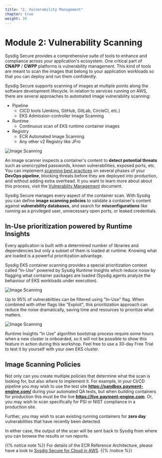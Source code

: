 ```yaml
---
title: "2. Vulnerability Management"
chapter: true
weight: 30
---
```


# Module 2: Vulnerability Scanning

Sysdig Secure provides a comprehensive suite of tools to enhance and compliance across your application's ecosystem.
One critical part of **CNAPP** / **CWPP** platforms is vulnerability management. This kind of tools are meant to scan the images that belong to your application workloads so that you can deploy and run them confidently.

Sysdig Secure supports scanning of images at multiple points along the software development lifecycle. In relation to services running on AWS, there are several approaches to automated image vulnerability scanning:

 - Pipeline
   - CICD tools (Jenkins, GitHub, GitLab, CircleCI, etc.)
   - EKS Admission-controller Image Scanning
 - Runtime
   - Continuous scan of EKS runtime container images
 - Registry
   - ECR Automated Image Scanning
   - Any other v2 Registry like JFro

![Image Scanning](/images/00_introduction/image_scanning01.png)

An image scanner inspects a container's content to **detect potential threats** such as unencrypted passwords, known vulnerabilities, exposed ports, etc.
You can implement [scanning best practices](https://sysdig.com/blog/image-scanning-best-practices/) on several phases of your **DevOps pipeline**, blocking threats before they are deployed into production, and without adding extra overhead.
It you want to learn more about about this process, visit the [Vulnerablity Management](https://docs.sysdig.com/en/docs/sysdig-secure/vulnerabilities) document.

Sysdig Secure manages every aspect of the container scan. With Sysdig you can define **image scanning policies** to validate a container's content against **vulnerability databases**, and search for **misconfigurations** like running as a privileged user, unnecessary open ports, or leaked credentials.

## In-Use prioritization powered by Runtime Insights

Every application is built with a determined number of libraries and dependencies but only a subset of them is loaded at runtime. Knowing what are loaded is a powerful prioritization advantage.

Sysdig EKS container scanning provides a special prioritization context called "In-Use" powered by Sysdig Runtime Insights which reduce noise by flagging what container packages are loaded (Sysdig agents analyze the behaviour of EKS workloads under execution). 

![Image Scanning](/images/00_introduction/image_scanning_runtimeinsights_01)

Up to 95% of vulnerabilities can be filtered using "In-Use" flag. When combined with other flags like "Exploit", this prioritization approach can reduce the noise dramatically, saving time and resources to prioritize what matters.

![Image Scanning](/images/00_introduction/image_scanning_runtimeinsights_02)

Runtime Insights "In Use" algorithm bootstrap process require some hours when a new cluster is onboarded, so it will not be possible to show this feature in action during this workshop. Feel free to use a 30-day Free Trial to test it by yourself with your own EKS cluster.

## Image Scanning Policies

Not only can you create multiple policies that determine what the scan is looking for, but also _where_ to implement it. For example, in your CI/CD pipeline you may wish to use the test site **https://sandbox.payment-engine.com/** during your automated QA tests, but when building containers for production this must be the live **https://live.payment-engine.com**. Or, you may wish to scan specifically for PSI or NIST compliance in a production site.

Further, you may wish to scan existing running containers for **zero day** vulnerabilities that have recently been detected.

In either case, the output of the scan will be sent back to Sysdig from where you can browse the results or run reports.


{{% notice note %}}
For details of the ECR Reference Architecture, please have a look to [Sysdig Secure for Cloud in AWS](https://sysdig.com/ecosystem/aws/).
{{% /notice %}}
